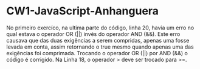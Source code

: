 # CW1-JavaScript-Anhanguera
 No primeiro exercíco, na ultima parte do código, linha 20, havia um erro no qual estava o operador OR (||) invés do operador AND (&&). Este erro causava que das duas exigências a serem compridas, apenas uma fosse levada em conta, assim retornando o true mesmo quando apenas uma das exigências foi comprimada.
 Trocando o operador OR (||) por AND (&&) o código é corrigido.
 Na Linha 18, o operador > deve ser trocado para >=.
